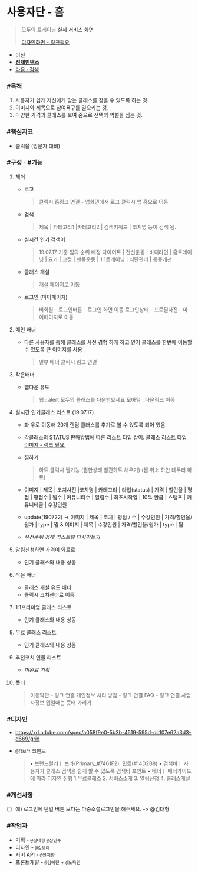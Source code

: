 # 사용자단 - 홈 

> 모두의 트레이닝 [실제 서비스 화면](www.modooclass.net)
>
> [디자인화면 - 링크필요]() 



- 이전      
- [**전체인덱스**](../README.md)     
- [다음 : 검색](search/)



### **#목적**

1. 사용자가 쉽게 자신에게 맞는 클래스를 찾을 수 있도록 하는 것. 
2. 이미지와 제목으로 참여욕구를 일으키는 것.
3. 다양한 가격과 클래스를 보여 줌으로 선택의 역설을 심는 것. 



### #핵심지표

- 클릭율 (방문자 대비)



### **#구성 - #기능**

1. 헤더 

   - 로고

     > 클릭시 홈링크 연결 - 앱화면에서 로그 클릭시 앱 홈으로 이동

   - 검색

     > 제목 | 카테고리1 |카테고리2 | 검색키워드 | 코치명 등이 검색 됨.

   - 실시간 인기 검색어

     > 19.07.17 기준 임의 순위 배정
     > 다이어트 | 전신운동 | 바디라인 | 홈트레이닝 | 요가 |
     > 교정 | 맨몸운동 | 1:1트레이닝 | 식단관리 | 통증개선

   - 클래스 개설

     > 개설 페이지로 이동

   - 로그인 (마이페이지)

     > 비회원 - 로그인버튼 - 로그인 화면 이동 
     > 로그인상태 - 프로필사진 - 마이페이지로 이동

1. 메인 배너

   - 다른 사용자를 통해 클래스를 사전 경험 하게 하고 인기 클래스를 한번에 이동할 수 있도록 큰 이미지를 사용

     > 일부 배너 클릭시 링크 연결

1. 작은배너

   - 앱다운 유도
     > 웹 : alert 모두의 클래스를 다운받으세요
     > 모바일 : 다운링크 이동
   
1. 실시간 인기클래스 리스트 (19.07.17)

   - 좌 우로 이동해 20개 랜덤 클래스를 추가로 볼 수 있도록 되어 있음

   - 각클래스의  [STATUS](config/) 판매방법에 따른 리스트 타입 상이. [클래스 리스트 타입 이미지 - 링크 필요. ]()

   - 찜하기 

     > 하트 클릭시 찜기능 (찜한상태 빨간하트 채우기) (찜 취소 하얀 테두리 하트)
     
   - 이미지 | 제목 | 코치사진 |코치명 | 카테고리 | 타입(status) | 가격 | 할인율 | 평점 | 평점수 | 찜수 | 커뮤니티수 | 알림수 | 최초시작일 | 10% 환급 | 스탬프 | 커뮤니티글 | 수강인원    

   - update(190722) -> 이미지 | 제목 | 코치 | 평점 / 수 | 수강인원 | 가격/할인율/원가 | type | 찜 
      & 이미지 | 제목 | 수강인원 | 가격/할인율/원가 | type | 찜

   - *우선순위 정해 리스트뷰 다시만들기*

     

1. 알림신청하면 가격이 와르르

   - 인기 클래스와 내용 상동

1. 작은 배너

   - 클래스 개설 유도 배너
   - 클릭시 코치센터로 이동
   
1. 1:1프리미엄 클래스 리스트

   - 인기 클래스와 내용 상동
   
1. 무료 클래스 리스트

   - 인기 클래스와 내용 상동



1. 추천코치 인물 리스트

   - *미완료 기획*

1. 풋터 

   > 이용약관 - 링크 연결
   > 개인정보 처리 방침 - 링크 연결
   >  FAQ - 링크 연결
   > 사업자정보
   > 앱일때는 풋터 가리기





### **#디자인**

- https://xd.adobe.com/spec/a058f9e0-5b3b-4519-595d-dc107e62a3d3-d669/grid 

- `@김보라`  코멘트

  > • 브랜드컬러ㅣ 보라(Primary_#7461F2), 민트(#14D2B8)
  > • 검색바ㅣ 사용자가 클래스 검색을 쉽게 할 수 있도록 검색바 포인트
  > • 배너ㅣ 배너가이드에 따라 디자인 진행 1.무료클래스 2. 서비스소개 3. 알림신청 4. 클래스개설 
  
  



### #개선사항

- [ ] 예) 로그인에 단일 버튼 보다는 다중소셜로그인을 해주세요. -> @김대형



### **#작업자**

- 기획 - `@김대형` `@신민수`
- 디자인 - `@김보라`
- 서버 API - `@안지환`
- 프론트개발 - `@김혜진`  + `@노육민`


